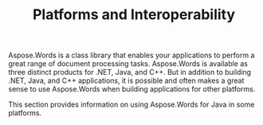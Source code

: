 ﻿---
title: Platforms and Interoperability
description: "Use Aspose.Words when building applications for .NET, Java, and C++, PHP, Python, and other languages."
type: docs
weight: 45
url: /java/platforms-and-interoperability/
aliases: 
- /java/plugins/
- /java/utilize-aspose-words-in-other-programming-languages/
---

Aspose.Words is a class library that enables your applications to perform a great range of document processing tasks. Aspose.Words is available as three distinct products for .NET, Java, and C++. But in addition to building .NET, Java, and C++ applications, it is possible and often makes a great sense to use Aspose.Words when building applications for other platforms.

This section provides information on using Aspose.Words for Java in some platforms.

